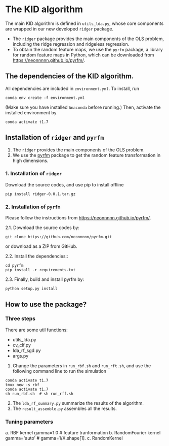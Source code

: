 
# The KID algorithm

The main KID algorithm is defined in `utils_lda.py`, whose core components are wrapped in our new developed `ridger` package.
- The `ridger` package provides the main components of the OLS problem, including the ridge regression and ridgeless regression.
- To obtain the random feature maps, we use the `pyrfm` package, a library for random feature maps in Python, which can be downloaded from https://neonnnnn.github.io/pyrfm/.


## The dependencies of the KID algorithm.
All dependencies are included in `environment.yml`. To install, run
```
conda env create -f environment.yml
```
(Make sure you have installed `Anaconda` before running.)
Then, activate the installed environment by
```
conda activate t1.7
```

## Installation of `ridger` and `pyrfm`

1. The `ridger` provides the main components of the OLS problem.
2. We use the [pyrfm](https://neonnnnn.github.io/pyrfm/) package to get the random feature transformation in high dimensions.


### 1. Installation of `ridger`
Download the source codes, and use pip to install offline
```
pip install ridger-0.0.1.tar.gz
```


### 2. Installation of `pyrfm`
Please follow the instructions from https://neonnnnn.github.io/pyrfm/.

2.1. Download the source codes by:
```
git clone https://github.com/neonnnnn/pyrfm.git
```
or download as a ZIP from GitHub.

2.2. Install the dependencies::
```
cd pyrfm
pip install -r requirements.txt
```
2.3. Finally, build and install pyrfm by:
```
python setup.py install
```


## How to use the package?
### Three steps
There are some util functions:
- utils_lda.py
- cv_clf.py
- lda_rf_sgd.py
- args.py


1. Change the parameters in `run_rbf.sh` and `run_rft.sh`, and use the following command line to run the simulation
```
conda activate t1.7
tmux new -s rbf
conda activate t1.7
sh run_rbf.sh  # sh run_rff.sh
```
2. The `lda_rf_summary.py` summarize the results of the algorithm.
3. The `result_assemble.py` assembles all the results.

### Tuning parameters

a. RBF kernel gamma=1.0 # feature tranformation
b. RandomFourier kernel gamma='auto' # gamma=1/X.shape[1].
c. RandomKernel
